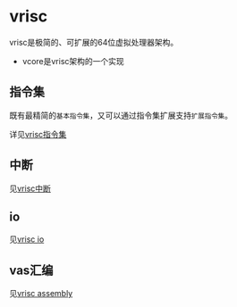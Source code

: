 # vrisc

vrisc是极简的、可扩展的64位虚拟处理器架构。

* vcore是vrisc架构的一个实现

## 指令集

既有最精简的`基本指令集`，又可以通过指令集扩展支持`扩展指令集`。

详见[vrisc指令集](instruction_set.md)

## 中断

见[vrisc中断](interrupt.md)

## io

见[vrisc io](io.md)

## vas汇编

见[vrisc assembly](vas.md)

